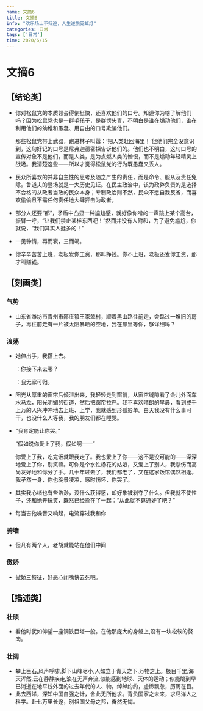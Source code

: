 ```yaml
---
name: 文摘6
title: 文摘6
info: "欢乐场上不归途，人生逆旅霓虹灯"
categories: 日常
tags: ['日常']
time: 2020/6/15
---
```


# 文摘6

## 【结论类】

- 你对松鼠党的本质领会得倒挺快，还喜欢他们的口号。知道你为啥了解他们吗？因为松鼠党也是一群毛孩子，是群愣头青，不明白是谁在煽动他们，谁在利用他们的幼稚和愚蠢、用自由的口号欺骗他们。

  那些松鼠党带上武器，跑进林子叫嚣：‘把人类赶回海里！’但他们完全没意识到，这句好记的口号是尼弗迦德密探告诉他们的。他们也不明白，这句口号的宣传对象不是他们，而是人类，是为点燃人类的憎恨，而不是煽动年轻精灵上战场。我清楚这些——所以才觉得松鼠党的行为既愚蠢又丢人。

- 民众所喜欢的并非自主性的思考及随之产生的责任，而是命令、服从及责任免除。鲁道夫的登场就是一大历史见证。在民主政治中，该为政弊负责的是选择不合格的从政者当政的民众本身；专制政治则不然，民众不愿自我反省，而喜欢偷偷且不需任何责任地大肆抨击为政者。

- 部分人还要“都”，矛盾中凸显一种尴尬感，就好像你噌的一声跳上某个高台，振臂一呼，“让我们禁止某样东西吧！”然而并没有人附和，为了避免尴尬，你就说，“我们其实人挺多的！”

- 一见钟情，再而衰，三而竭。

- 你辛辛苦苦上班，老板发你工资，那叫挣钱。你不上班，老板还发你工资，那才叫赚钱。

## 【刻画类】

### 气势

- 山东省潍坊市青州市邵庄镇王家辇村，顺着黑山路往前走，会路过一堆旧的房子，再往前走有一片被太阳暴晒的空地，我在那里等你，够详细吗？

### 浪荡

- 她伸出手，我撘上去。

  ：你接下来去哪？

  ：我无家可归。

- 阳光从厚重的窗帘后倾泄出来，我轻轻走到窗前，从窗帘缝隙看了会儿外面车水马龙，阳光明媚的街道，然后把窗帘拉严。我不喜欢晴朗的早晨，看到成千上万的人兴冲冲地去上班、上学，我就感到形孤影单。白天我没有什么事可干，也没什么人等我，我的朋友们都在睡觉。

- “我肯定能让你哭。”

  “假如说你爱上了我，假如啊——”

  你爱上了我，吃完饭就跟我走了。我也爱上了你——这不是没可能的——深深地爱上了你，别笑嘛。可你是个水性杨花的姑娘，又爱上了别人，我悲伤而高尚友好地和你分了手。几十年过去了，我们都老了，又在这家饭馆偶然相逢。我孑然一身，你也晚景凄凉，感时伤怀，你哭了。
  
- 其实我心绪也有些浩渺，没什么获得感，却好象被剥夺了什么。但我就不使性子，还和她开玩笑，既然已经拴在了一起：“从此就不算通奸了吧？”

- 每当吉他噪音又响起，电流穿过我和你

### 骑墙

- 但凡有两个人，老胡就能站在他们中间

### 傲娇

- 傲娇三特征，好恶心闭嘴快去死吧。

## 【描述类】

### 壮硕

- 看他时犹如仰望一座钢铁巨塔一般。在他那庞大的身躯上,没有一块松软的赘肉。

### 壮阔

- 攀上巨石,风声呼啸,脚下山峰尽小,人如立于青天之下,万物之上。极目千里,海天浑然,云在静静疾走,浪在无声奔流,似能感到地球、天体的运动；似能眺到早已消逝在地平线外面的过去年代的人、物。绰绰约约，虚缈飘忽，历历在目。
- 此去西洋，深知中国自强之计，舍此无所他求。背负国家之未来，求尽洋人之科学。赴七万里长途，别祖国父母之邦，奋然无悔。

